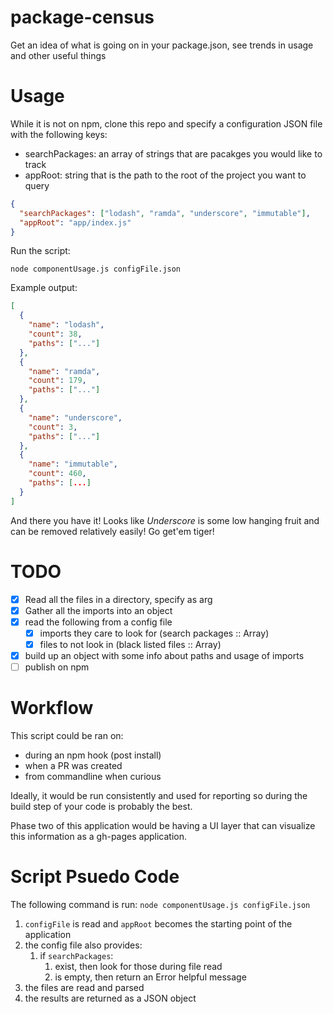 # package-census
Get an idea of what is going on in your package.json, see trends in usage and other useful things

# Usage
While it is not on npm, clone this repo and specify a configuration JSON file with the following keys:

- searchPackages: an array of strings that are pacakges you would like to track
- appRoot: string that is the path to the root of the project you want to query

```json
{
  "searchPackages": ["lodash", "ramda", "underscore", "immutable"],
  "appRoot": "app/index.js"
}
```
Run the script:

`node componentUsage.js configFile.json`

Example output:
```json
[
  {
    "name": "lodash",
    "count": 38,
    "paths": ["..."]
  },
  {
    "name": "ramda",
    "count": 179,
    "paths": ["..."]
  },
  {
    "name": "underscore",
    "count": 3,
    "paths": ["..."]
  },
  {
    "name": "immutable",
    "count": 460,
    "paths": [...]
  }
]
```

And there you have it! Looks like _Underscore_ is some low hanging fruit and can be removed relatively easily! 
Go get'em tiger! 

# TODO
- [x] Read all the files in a directory, specify as arg
- [x] Gather all the imports into an object
- [x] read the following from a config file
   - [x] imports they care to look for (search packages :: Array)
   - [x] files to not look in (black listed files :: Array)
- [x] build up an object with some info about paths and usage of imports
- [ ] publish on npm

# Workflow
This script could be ran on:
- during an npm hook (post install)
- when a PR was created
- from commandline when curious

Ideally, it would be run consistently and used for reporting so during the build
step of your code is probably the best.

Phase two of this application would be having a UI layer that can visualize this
information as a gh-pages application.

# Script Psuedo Code
The following command is run:
`node componentUsage.js configFile.json`

1. `configFile` is read and `appRoot` becomes the starting point of the application
1. the config file also provides:
    1. if `searchPackages`:
        1. exist, then look for those during file read
        1. is empty, then return an Error helpful message
1. the files are read and parsed
1. the results are returned as a JSON object

